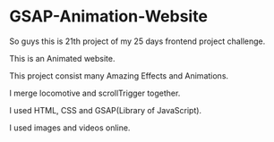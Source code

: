# GSAP-Animation-Website

So guys this is 21th project of my 25 days frontend project challenge.

This is an Animated website.

This project consist many Amazing Effects and Animations.

I merge locomotive and scrollTrigger together.

I used HTML, CSS and GSAP(Library of JavaScript).

I used images and videos online.
